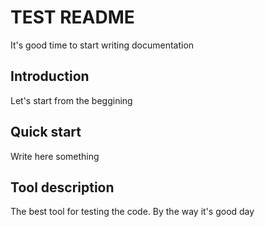 # TEST README
 It's good time to start writing documentation

## Introduction
Let's start from the beggining

## Quick start
Write here something

## Tool description
The best tool for testing the code. By the way it's good day
